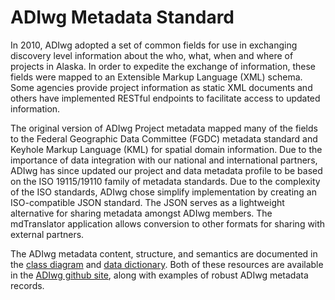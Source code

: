 # ADIwg Metadata Standard

In 2010, ADIwg adopted a set of common fields for use in exchanging discovery level information about the who, what, when and where of projects in Alaska. In order to expedite the exchange of information, these fields were mapped to an Extensible Markup Language (XML) schema. Some agencies provide project information as static XML documents and others have implemented RESTful endpoints to facilitate access to updated information.

The original version of ADIwg Project metadata mapped many of the fields to the Federal Geographic Data Committee (FGDC) metadata standard and Keyhole Markup Language (KML) for spatial domain information. Due to the importance of data integration with our national and international partners, ADIwg has since updated our project and data metadata profile to be based on the ISO 19115/19110 family of metadata standards.  Due to the complexity of the ISO standards, ADIwg chose simplify implementation by creating an ISO-compatible JSON standard. The JSON serves as a lightweight alternative for sharing metadata amongst ADIwg members. The mdTranslator application allows conversion to other formats for sharing with external partners.

The ADIwg metadata content, structure, and semantics are documented in the [class diagram](https://github.com/adiwg/adiwg-metadata/tree/master/iso/19115-2/schema) and [data dictionary](https://github.com/adiwg/adiwg-metadata/tree/master/iso/19115-2/dictionary). Both of these resources are available in the [ADIwg github site](https://github.com/adiwg), along with examples of robust ADIwg metadata records.
